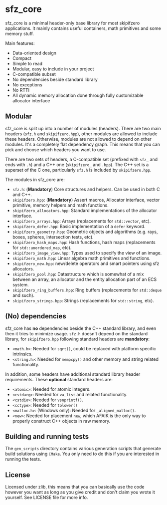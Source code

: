 # sfz_core

sfz_core is a minimal header-only base library for most skipifzero applications. It mainly contains useful containers, math primitives and some memory stuff.

Main features:

* Data-oriented design
* Compact
* Simple to read
* Modular, easy to include in your project
* C-compatible subset
* No dependencies beside standard library
* No exceptions
* No RTTI
* All dynamic memory allocation done through fully customizable allocator interface

## Modular

sfz_core is split up into a number of modules (headers). There are two main headers (`sfz.h` and `skipifzero.hpp`), other modules are allowed to include these headers. Otherwise, modules are not allowed to depend on other modules. It's a completely flat dependency graph. This means that you can pick and choose which headers you want to use.

There are two sets of headers, a C-compatible set (prefixed with `sfz_` and ends with `.h`) and a C++ one (`skipifzero_` and `.hpp`). The C++ set is a superset of the C one, particularly `sfz.h` is included by `skipifzero.hpp`.

The modules in sfz_core are:

* `sfz.h`: (__Mandatory__) Core structures and helpers. Can be used in both C and C++.
* `skipifzero.hpp`: (__Mandatory__) Assert macros, Allocator interface, vector primitive, memory helpers and math functions.
* `skipifzero_allocators.hpp`: Standard implementations of the allocator interface.
* `skipifzero_arrays.hpp`: Arrays (replacements for `std::vector`, etc).
* `skipifzero_defer.hpp`: Basic implementation of a `defer` keyword.
* `skipifzero_geometry.hpp`: Geometric objects and algorithms (e.g. rays, boxes, spheres, intersection tests, etc).
* `skipifzero_hash_maps.hpp`: Hash functions, hash maps (replacements for `std::unordered_map`, etc).
* `skipifzero_image_view.hpp`: Types used to specify the view of an image.
* `skipifzero_math.hpp`: Linear algebra math primitives and functions.
* `skipifzero_new.hpp`: new/delete operators and smart pointers using sfz allocators.
* `skipifzero_pool.hpp`: Datastructure which is somewhat of a mix between an array, an allocator and the entity allocation part of an ECS system.
* `skipifzero_ring_buffers.hpp`: Ring buffers (replacements for `std::deque` and such).
* `skipifzero_strings.hpp`: Strings (replacements for `std::string`, etc).

## (No) dependencies

sfz_core has __no__ dependencies beside the C++ standard library, and even then it tries to minimize usage. `sfz.h` doesn't depend on the standard library, for `skipifzero.hpp` following standard headers are __mandatory__:

* `<math.h>`: Needed for `sqrt()`, could be replaced with platform specific intrinsics.
* `<string.h>`: Needed for `mempcpy()` and other memory and string related functionality.

In addition, some headers have additional standard library header requirements. These __optional__ standard headers are:

* `<atomic>`: Needed for atomic integers.
* `<cstdarg>`: Needed for `va_list` and related functionality.
* `<cstdio>`: Needed for `vsnprintf()`.
* `<cctype>`: Needed for `tolower()`
* `<malloc.h>`: (Windows only): Needed for `_aligned_malloc()`.
* `<new>`: Needed for placement `new`, which AFAIK is the only way to properly construct C++ objects in raw memory.

## Building and running tests

The `gen_scripts` directory contains various generation scripts that generate build solutions using `CMake`. You only need to do this if you are interested in running the tests.

## License

Licensed under zlib, this means that you can basically use the code however you want as long as you give credit and don't claim you wrote it yourself. See LICENSE file for more info.

